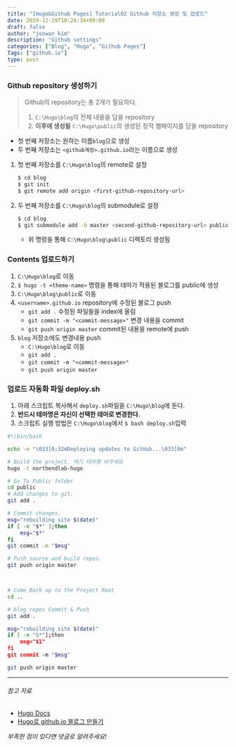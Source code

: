```yaml
---
title: "[Hugo&Github Pages] Tutorial02 Github 저장소 생성 및 업로드"
date: 2019-12-19T10:24:34+09:00
draft: false
author: "joowan kim"
description: "Github settings"
categories: ["Blog", "Hugo", "Github Pages"]
Tags: ["github.io"]
type: post
---
```


### Github repository 생성하기
> Github의 repository는 총 2개가 필요하다.
> 1. `C:\Hugo\blog`의 전체 내용을 담을 repository
> 1. **이후에 생성될** `C:\Hugo\public`의 생성된 정적 웹페이지를 담을 repository
* 첫 번째 저장소는 원하는 이름`blog`으로 생성
* 두 번째 저장소는 `<github계정>.github.io`라는 이름으로 생성
1. 첫 번째 저장소를 `C:\Hugo\blog`의 remote로 설정
    ```bash
    $ cd blog
    $ git init 
    $ git remote add origin <first-github-repository-url>
    ```
1. 두 번째 저장소를 `C:\Hugo\blog`의 submodule로 설정
    ```bash
    $ cd blog
    $ git submodule add -b master <second-github-repository-url> public
    ```
    * 위 명령을 통해 `C:\Hugo\blog\public` 디렉토리 생성됨

### Contents 업로드하기
1. `C:\Hugo\blog`로 이동
1. `$ hugo -t <theme-name>` 명령을 통해 테마가 적용된 블로그를 public에 생성
1. `C:\Hugo\blog\public`로 이동
1. `<username>.github.io` repository에 수정된 블로그 push
    * `git add .` 수정된 파일들을 index에 올림
    * `git commit -m "<commit-message>"` 변경 내용을 commit
    * `git push origin master` commit된 내용을 remote에 push
1. `blog` 저장소에도 변경내용 push
    * `C:\Hugo\blog`로 이동
    * `git add .`
    * `git commit -m "<commit-message>"`
    * `git push origin master`

### 업로드 자동화 파일 deploy.sh 
1. 아래 스크립트 복사해서 `deploy.sh`파일을 `C:\Hugo\blog`에 둔다.  
1. **반드시 테마명은 자신이 선택한 테마로 변경한다.**  
1. 스크립트 실행 방법은 `C:\Hugo\blog`에서 `$ bash deploy.sh`입력

```bash
#!/bin/bash

echo -e "\033[0;32mDeploying updates to GitHub...\033[0m"

# Build the project. 여기 테마명 바꾸세요
hugo -t northendlab-hugo

# Go To Public folder
cd public
# Add changes to git.
git add .

# Commit changes.
msg="rebuilding site $(date)"
if [ -n "$*" ];then
	msg="$*"
fi
git commit -m "$msg"

# Push source and build repos.
git push origin master



# Come Back up to the Project Root
cd ..

# blog repos Commit & Push
git add .

msg="rebuilding site $(date)"
if [ -n "S*"];then
	msg="$1"
fi
git commit -m "$msg"

git push origin master
```

---
###### 참고 자료
- [Hugo Docs](https://gohugo.io/getting-started/quick-start/)  
- [Hugo로 github.io 블로그 만들기](https://github.com/Integerous/Integerous.github.io)

*부족한 점이 있다면 댓글로 알려주세요!*

